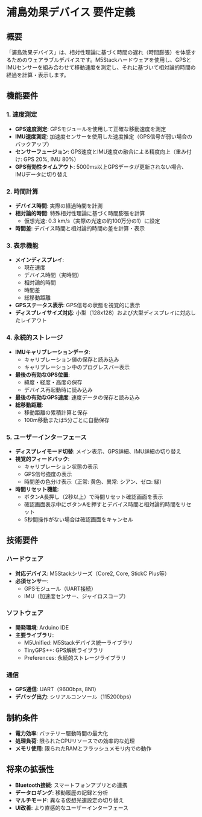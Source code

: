 # 浦島効果デバイス 要件定義

## 概要
「浦島効果デバイス」は、相対性理論に基づく時間の遅れ（時間膨張）を体感するためのウェアラブルデバイスです。M5Stackハードウェアを使用し、GPSとIMUセンサーを組み合わせて移動速度を測定し、それに基づいて相対論的時間の経過を計算・表示します。

## 機能要件

### 1. 速度測定
- **GPS速度測定**: GPSモジュールを使用して正確な移動速度を測定
- **IMU速度測定**: 加速度センサーを使用した速度推定（GPS信号が弱い場合のバックアップ）
- **センサーフュージョン**: GPS速度とIMU速度の融合による精度向上（重み付け: GPS 20%, IMU 80%）
- **GPS有効性タイムアウト**: 5000ms以上GPSデータが更新されない場合、IMUデータに切り替え

### 2. 時間計算
- **デバイス時間**: 実際の経過時間を計測
- **相対論的時間**: 特殊相対性理論に基づく時間膨張を計算
  - 仮想光速: 0.3 km/s（実際の光速の約100万分の1）に設定
- **時間差**: デバイス時間と相対論的時間の差を計算・表示

### 3. 表示機能
- **メインディスプレイ**: 
  - 現在速度
  - デバイス時間（実時間）
  - 相対論的時間
  - 時間差
  - 総移動距離
- **GPSステータス表示**: GPS信号の状態を視覚的に表示
- **ディスプレイサイズ対応**: 小型（128x128）および大型ディスプレイに対応したレイアウト

### 4. 永続的ストレージ
- **IMUキャリブレーションデータ**: 
  - キャリブレーション値の保存と読み込み
  - キャリブレーション中のプログレスバー表示
- **最後の有効なGPS位置**: 
  - 緯度・経度・高度の保存
  - デバイス再起動時に読み込み
- **最後の有効なGPS速度**: 速度データの保存と読み込み
- **総移動距離**: 
  - 移動距離の累積計算と保存
  - 100m移動または5分ごとに自動保存

### 5. ユーザーインターフェース
- **ディスプレイモード切替**: メイン表示、GPS詳細、IMU詳細の切り替え
- **視覚的フィードバック**: 
  - キャリブレーション状態の表示
  - GPS信号強度の表示
  - 時間差の色分け表示（正常: 黄色、異常: シアン、ゼロ: 緑）
- **時間リセット機能**:
  - ボタンA長押し（2秒以上）で時間リセット確認画面を表示
  - 確認画面表示中にボタンAを押すとデバイス時間と相対論的時間をリセット
  - 5秒間操作がない場合は確認画面をキャンセル

## 技術要件

### ハードウェア
- **対応デバイス**: M5Stackシリーズ（Core2, Core, StickC Plus等）
- **必須センサー**: 
  - GPSモジュール（UART接続）
  - IMU（加速度センサー、ジャイロスコープ）

### ソフトウェア
- **開発環境**: Arduino IDE
- **主要ライブラリ**: 
  - M5Unified: M5Stackデバイス統一ライブラリ
  - TinyGPS++: GPS解析ライブラリ
  - Preferences: 永続的ストレージライブラリ

### 通信
- **GPS通信**: UART（9600bps, 8N1）
- **デバッグ出力**: シリアルコンソール（115200bps）

## 制約条件
- **電力効率**: バッテリー駆動時間の最大化
- **処理負荷**: 限られたCPUリソースでの効率的な処理
- **メモリ使用**: 限られたRAMとフラッシュメモリ内での動作

## 将来の拡張性
- **Bluetooth接続**: スマートフォンアプリとの連携
- **データロギング**: 移動履歴の記録と分析
- **マルチモード**: 異なる仮想光速設定の切り替え
- **UI改善**: より直感的なユーザーインターフェース
